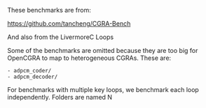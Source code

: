 These benchmarks are from:

https://github.com/tancheng/CGRA-Bench

And also from the LivermoreC Loops

Some of the benchmarks are omitted because they are too big for OpenCGRA to map to heterogeneous CGRAs.  These are:

	- adpcm_coder/
	- adpcm_decoder/

For benchmarks with multiple key loops, we benchmark each loop independently.  Folders are named <Name>N
